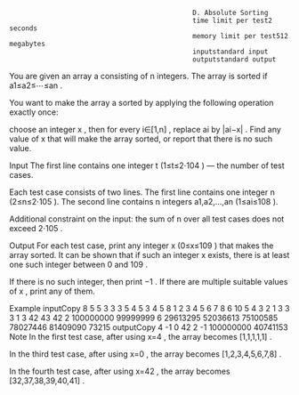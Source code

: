                                                   D. Absolute Sorting
                                                  time limit per test2 seconds
                                                  memory limit per test512 megabytes
                                                  inputstandard input
                                                  outputstandard output
                                                  
                                                  
You are given an array a
 consisting of n
 integers. The array is sorted if a1≤a2≤⋯≤an
.

You want to make the array a
 sorted by applying the following operation exactly once:

choose an integer x
, then for every i∈[1,n]
, replace ai
 by |ai−x|
.
Find any value of x
 that will make the array sorted, or report that there is no such value.

Input
The first line contains one integer t
 (1≤t≤2⋅104
) — the number of test cases.

Each test case consists of two lines. The first line contains one integer n
 (2≤n≤2⋅105
). The second line contains n
 integers a1,a2,…,an
 (1≤ai≤108
).

Additional constraint on the input: the sum of n
 over all test cases does not exceed 2⋅105
.

Output
For each test case, print any integer x
 (0≤x≤109
) that makes the array sorted. It can be shown that if such an integer x
 exists, there is at least one such integer between 0
 and 109
.

If there is no such integer, then print −1
. If there are multiple suitable values of x
, print any of them.

Example
inputCopy
8
5
5 3 3 3 5
4
5 3 4 5
8
1 2 3 4 5 6 7 8
6
10 5 4 3 2 1
3
3 3 1
3
42 43 42
2
100000000 99999999
6
29613295 52036613 75100585 78027446 81409090 73215
outputCopy
4
-1
0
42
2
-1
100000000
40741153
Note
In the first test case, after using x=4
, the array becomes [1,1,1,1,1]
.

In the third test case, after using x=0
, the array becomes [1,2,3,4,5,6,7,8]
.

In the fourth test case, after using x=42
, the array becomes [32,37,38,39,40,41]
.


